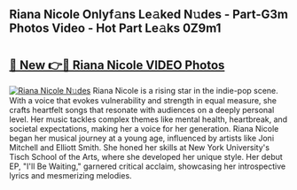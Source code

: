 ## Riana Nicole Onlyf𝚊ns Le𝚊ked N𝚞des - Part-G3m Photos Video - Hot Part Le𝚊ks 0Z9m1

# <h2><a href="http://ab50840.deff.icu/?id=Riana+Nicole">🔗 New 👉🔴 Riana Nicole VIDEO Photos</a></h2>

[![Riana Nicole N𝚞des](https://i.imgur.com/rIISA9y.gif)](http://ab50840.deff.icu/?id=Riana+Nicole)
Riana Nicole is a rising star in the indie-pop scene. With a voice that evokes vulnerability and strength in equal measure, she crafts heartfelt songs that resonate with audiences on a deeply personal level. Her music tackles complex themes like mental health, heartbreak, and societal expectations, making her a voice for her generation. Riana Nicole began her musical journey at a young age, influenced by artists like Joni Mitchell and Elliott Smith. She honed her skills at New York University's Tisch School of the Arts, where she developed her unique style. Her debut EP, "I'll Be Waiting," garnered critical acclaim, showcasing her introspective lyrics and mesmerizing melodies.
